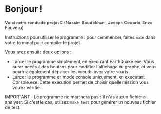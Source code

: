 # Bonjour !

Voici notre rendu de projet C (Nassim Boudekhani, Joseph Couprie, Enzo Fauveau)



Instructions pour utiliser le programme :
pour commencer, faites `make` dans votre terminal pour compiler le projet

Vous avez ensuite deux options :
- Lancer le programme simplement, en executant EarthQuake.exe. Vous aurez accès à des boutons pour modifier l'affichage du graphe, et vous pourrez également déplacer les noeuds avec votre souris.
- Lancer le programme en mode console uniquement, en executant Console.exe. Cette execution permet de choisir quelle mission vous voulez vérifier.


IMPORTANT :
Le programme ne marchera pas s'il n'as aucun fichier a analyser. Si c'est le cas, utilisez `make test` pour générer un nouveau fichier de test.
